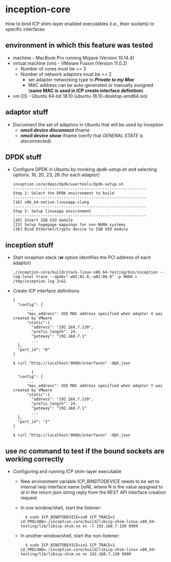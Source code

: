 # inception-core
How to bind ICP shim-layer enabled executables (i.e., their sockets) to specific interfaces
## environment in which this feature was tested
* machine - MacBook Pro running Mojave (Version 10.14.4)
* virtual machine (vm) - VMware Fusion (Version 11.0.2)
  * Number of cores must be >= 3
  * Number of network adaptors must be >= 2
    * set adaptor networking type to ***Private to my Mac***
    * MAC address can be auto-generated or manually assigned (**same MAC is used in ICP create interface definition**)
* vm OS - Ubuntu 64-bit 18.10 (ubuntu-18.10-desktop-amd64.iso)

## adaptor stuff
  * Disconnect the set of adaptors in Ubuntu that will be used by inception
    * ***nmcli device disconnect*** ifname
    * ***nmcli device show*** ifname (verify that *GENERAL.STATE* is *disconnected*)
    
## DPDK stuff
  * Configure DPDK in Ubuntu by invoking *dpdk-setup.sh* and selecting options: 16, 20, 23, 26 (for each adaptor)
  
        inception.core/deps/dpdk/usertools/dpdk-setup.sh
        ----------------------------------------------------------
        Step 1: Select the DPDK environment to build
        ----------------------------------------------------------
        [16] x86_64-native-linuxapp-clang
        ----------------------------------------------------------
        Step 2: Setup linuxapp environment 
        ----------------------------------------------------------
        [20] Insert IGB UIO module
        [23] Setup hugepage mappings for non-NUMA systems 
        [26] Bind Ethernet/Crypto device to IGB UIO module
  
## inception stuff
  * Start inception stack (***w*** option identifies the PCI address of each adaptor)
        
        ./inception-core/build/stack-linux-x86_64-testing/bin/inception --log-level trace --dpdk="-w02:01.0,-w02:06.0" -p 9000 > /tmp/inception.log 2>&1
        
  * Create ICP interface definitions
  
        {
          "config": {
              ...
              "mac_address": USE MAC address specified when adaptor X was created by VMware
              "static":{
                "address": "192.168.7.130",
                "prefix_length": 24,
                "gateway": "192.168.7.1"
                ...
          },
          "port_id": "0"
        }
        
        $ curl "http://localhost:9000/interfaces" -d@X.json
        
                {
          "config": {
              ...
              "mac_address": USE MAC address specified when adaptor Y was created by VMware
              "static":{
                "address": "192.168.7.139",
                "prefix_length": 24,
                "gateway": "192.168.7.1"
                ...
          },
          "port_id": "1"
        }
        
        $ curl "http://localhost:9000/interfaces" -d@Y.json
 
 ## use *nc* command to test if the bound sockets are working correctly
  * Configuring and running ICP shim-layer executable
    * New environment variable ICP_BINDTODEVICE needs to be set to internal lwip interface name (*io*N), where N is the value assigned to *id* in the return json string reply from the REST API interface creation request
    * In one window/shell, start the *listener*:
    
            $ sudo ICP_BINDTODEVICE=io0 ICP_TRACE=1 LD_PRELOAD=./inception.core/build/libicp-shim-linux-x86_64-testing/lib/libicp-shim.so nc -l 192.168.7.130 9999
    * In another window/shell, start the non-listener:
    
            $ sudo ICP_BINDTODEVICE=io1 ICP_TRACE=1 LD_PRELOAD=./inception.core/build/libicp-shim-linux-x86_64-testing/lib/libicp-shim.so nc 192.168.7.130 9999
